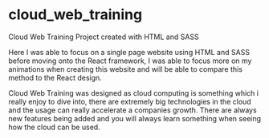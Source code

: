 # cloud_web_training
Cloud Web Training Project created with HTML and SASS

Here I was able to focus on a single page website using HTML and SASS before moving onto the React framework, I was able to focus more on my animations when creating this website and will be able to compare this method to the React design.

Cloud Web Training was designed as cloud computing is something which i really enjoy to dive into, there are extremely big technologies in the cloud and the usage can really accelerate a companies growth. There are always new features being added and you will always learn something when seeing how the cloud can be used.
